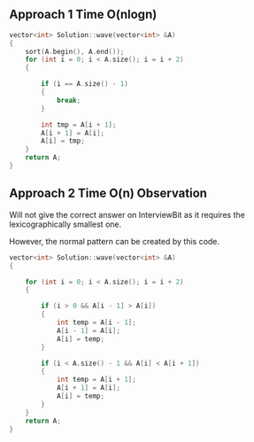## Approach 1 Time O(nlogn)

```cpp
vector<int> Solution::wave(vector<int> &A)
{
    sort(A.begin(), A.end());
    for (int i = 0; i < A.size(); i = i + 2)
    {

        if (i == A.size() - 1)
        {
            break;
        }

        int tmp = A[i + 1];
        A[i + 1] = A[i];
        A[i] = tmp;
    }
    return A;
}
```

## Approach 2 Time O(n) Observation

Will not give the correct answer on InterviewBit as it requires the lexicographically smallest one.

However, the normal pattern can be created by this code.

```cpp
vector<int> Solution::wave(vector<int> &A)
{

    for (int i = 0; i < A.size(); i = i + 2)
    {

        if (i > 0 && A[i - 1] > A[i])
        {
            int temp = A[i - 1];
            A[i - 1] = A[i];
            A[i] = temp;
        }

        if (i < A.size() - 1 && A[i] < A[i + 1])
        {
            int temp = A[i + 1];
            A[i + 1] = A[i];
            A[i] = temp;
        }
    }
    return A;
}
```